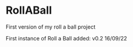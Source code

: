 # RollABall
First version of my roll a ball project

First instance of Roll a Ball added: v0.2  16/09/22
